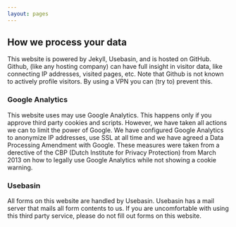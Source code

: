 ```yaml
---
layout: pages
---
```


## How we process your data

This website is powered by Jekyll, Usebasin, and is hosted on GitHub. Github, (like any hosting company) can have full insight in visitor data, like connecting IP addresses, visited pages, etc. Note that Github is not known to actively profile visitors. By using a VPN you can (try to) prevent this.

### Google Analytics

This website uses may use Google Analytics. This happens only if you approve third party cookies and scripts. However, we have taken all actions we can to limit the power of Google. We have configured Google Analytics to anonymize IP addresses, use SSL at all time and we have agreed a Data Processing Amendment with Google. These measures were taken from a derective of the CBP (Dutch Institute for Privacy Protection) from March 2013 on how to legally use Google Analytics while not showing a cookie warning.

### Usebasin

All forms on this website are handled by Usebasin. Usebasin has a mail server that mails all form contents to us. If you are uncomfortable with using this third party service, please do not fill out forms on this website.